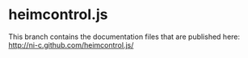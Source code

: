 # heimcontrol.js

This branch contains the documentation files that are published here: http://ni-c.github.com/heimcontrol.js/
